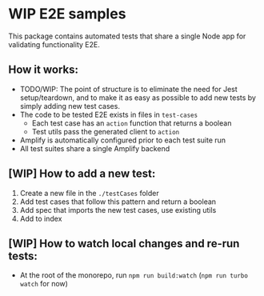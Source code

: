 # WIP E2E samples

This package contains automated tests that share a single Node app for validating
functionality E2E.

## How it works:

- TODO/WIP: The point of structure is to eliminate the need for Jest setup/teardown, and to make it as easy as possible to add new tests by simply adding new test cases.
- The code to be tested E2E exists in files in `test-cases`
  - Each test case has an `action` function that returns a boolean
  - Test utils pass the generated client to `action`
- Amplify is automatically configured prior to each test suite run
- All test suites share a single Amplify backend

## [WIP] How to add a new test:

1. Create a new file in the `./testCases` folder
2. Add test cases that follow this pattern and return a boolean
3. Add spec that imports the new test cases, use existing utils
4. Add to index

## [WIP] How to watch local changes and re-run tests:

- At the root of the monorepo, run `npm run build:watch` (`npm run turbo watch` for now)
